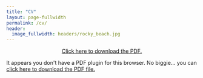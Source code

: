 ```yaml
---
title: "CV"
layout: page-fullwidth
permalink: /cv/
header:
  image_fullwidth: headers/rocky_beach.jpg
---
```

<p align="center">
<a href="/assets/cv/CoutoCV_180107.pdf">Click here to
download the PDF.</a>
</p>

<object data="/assets/cv/CoutoCV_180107.pdf" type="application/pdf" width="100%" height="500px">
    <p>It appears you don't have a PDF plugin for this browser.
    No biggie... you can <a href="/assets/cv/CoutoCV_180107.pdf">click here to
    download the PDF file.</a></p>
</object>

<!-- ---
title: "A website that doesn't exit"
layout: redirect
sitemap: false
permalink: /cv/
redirect_to:  "https://nicolecouto.github.io/assets/cv/CoutoCV_180107.pdf"
---
This is just a page to demonstrate the `redirect`-layout, programmend by [Kanishk](http://codingtips.kanishkkunal.in/about/). -->

